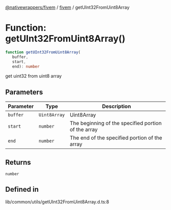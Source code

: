 [@nativewrappers/fivem](../../README.md) / [fivem](../README.md) / getUInt32FromUint8Array

# Function: getUInt32FromUint8Array()

```ts
function getUInt32FromUint8Array(
   buffer, 
   start, 
   end): number
```

get uint32 from uint8 array

## Parameters

| Parameter | Type | Description |
| ------ | ------ | ------ |
| `buffer` | `Uint8Array` | Uint8Array |
| `start` | `number` | The beginning of the specified portion of the array |
| `end` | `number` | The end of the specified portion of the array |

## Returns

`number`

## Defined in

lib/common/utils/getUInt32FromUint8Array.d.ts:8
